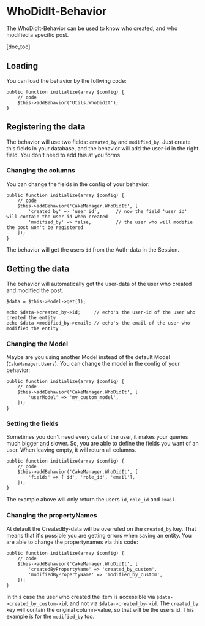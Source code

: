 WhoDidIt-Behavior
==================

The WhoDidIt-Behavior can be used to know who created, and who modified a specific post. 

[doc_toc]

Loading
-------

You can load the behavior by the follwing code:

    public function initialize(array $config) {
        // code
        $this->addBehavior('Utils.WhoDidIt');
    }

Registering the data
--------------------

The behavior will use two fields: `created_by` and `modified_by`. Just create this fields in your database, and the behavior will add the user-id in the right field. You don't need to add this at you forms.

### Changing the columns
You can change the fields in the config of your behavior:

    public function initialize(array $config) {
        // code
        $this->addBehavior('CakeManager.WhoDidIt', [
            'created_by' => 'user_id',      // now the field 'user_id' will contain the user-id when created
            'modified_by' => false,         // the user who will modifie the post won't be registered
        ]);
    }

The behavior will get the users `id` from the Auth-data in the Session.

Getting the data
----------------    

The behavior will automatically get the user-data of the user who created and modified the post.

    $data = $this->Model->get(1);
        
    echo $data->created_by->id;     // echo's the user-id of the user who created the entity
    echo $data->modified_by->email; // echo's the email of the user who modified the entity

### Changing the Model
Maybe are you using another Model instead of the default Model (`CakeManager,Users`).
You can change the model in the config of your behavior:

    public function initialize(array $config) {
        // code
        $this->addBehavior('CakeManager.WhoDidIt', [
            'userModel' => 'my_custom_model',
        ]);
    }

### Setting the fields

Sometimes you don't need every data of the user, it makes your queries much bigger and slower. So, you are able to define the fields you want of an user. When leaving empty, it will return all columns.

    public function initialize(array $config) {
        // code
        $this->addBehavior('CakeManager.WhoDidIt', [
            'fields' => ['id', 'role_id', 'email'],
        ]);
    }
    
The example above will only return the users `id`, `role_id` and `email`.

### Changing the propertyNames

At default the CreatedBy-data will be overruled on the `created_by` key. That means that it's possible you are getting errors when saving an entity.
You are able to change the propertynames via this code:

    public function initialize(array $config) {
        // code
        $this->addBehavior('CakeManager.WhoDidIt', [
            'createdByPropertyName' => 'created_by_custom',
            'modifiedByPropertyName' => 'modified_by_custom',
        ]);
    }

In this case the user who created the item is accessible via `$data->created_by_custom->id`, and not via `$data->created_by->id`.
The `created_by` key will contain the original column-value, so that will be the users id.
This example is for the `modified_by` too. 